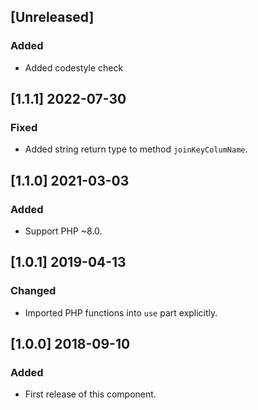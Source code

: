 ## [Unreleased]
### Added
- Added codestyle check

## [1.1.1] 2022-07-30
### Fixed
- Added string return type to method `joinKeyColumName`.

## [1.1.0] 2021-03-03
### Added
- Support PHP ~8.0.

## [1.0.1] 2019-04-13
### Changed
- Imported PHP functions into `use` part explicitly.

## [1.0.0] 2018-09-10
### Added
- First release of this component.
